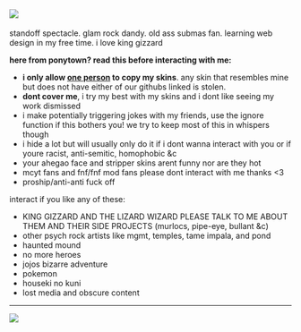 ![](https://64.media.tumblr.com/87c33f691dc9afdf476f1404c686c94a/e212cf1edf1171dc-63/s540x810/727b7eee71c97b5a71342ac6403e1266ef0e6da3.gif)
---
standoff spectacle. glam rock dandy. old ass submas fan. learning web design in my free time. i love king gizzard

**here from ponytown? read this before interacting with me:**
- **i only allow [one person](https://github.com/themurlocs) to copy my skins**. any skin that resembles mine but does not have either of our githubs linked is stolen.
- **dont cover me**, i try my best with my skins and i dont like seeing my work dismissed
- i make potentially triggering jokes with my friends, use the ignore function if this bothers you! we try to keep most of this in whispers though
- i hide a lot but will usually only do it if i dont wanna interact with you or if youre racist, anti-semitic, homophobic &c
- your ahegao face and stripper skins arent funny nor are they hot
- mcyt fans and fnf/fnf mod fans please dont interact with me thanks <3
- proship/anti-anti fuck off

interact if you like any of these:
- KING GIZZARD AND THE LIZARD WIZARD PLEASE TALK TO ME ABOUT THEM AND THEIR SIDE PROJECTS (murlocs, pipe-eye, bullant &c)
- other psych rock artists like mgmt, temples, tame impala, and pond
- haunted mound
- no more heroes
- jojos bizarre adventure
- pokemon
- houseki no kuni
- lost media and obscure content
---
![](https://64.media.tumblr.com/17337dc7899b7bc46457879f624500c4/594ce223db35d5ee-1e/s500x750/fe846f54b3ca893b221c235a3d700d682670ce75.gif)
